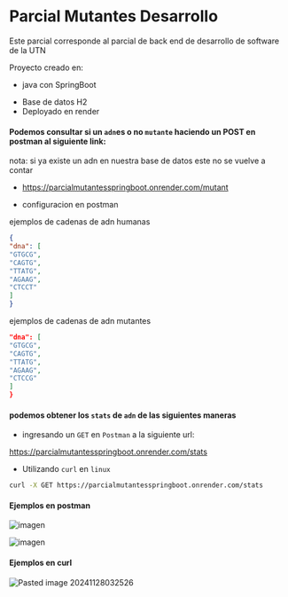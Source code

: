 # Parcial Mutantes Desarrollo

Este parcial corresponde al parcial de back end de desarrollo de software de la UTN

Proyecto creado en:
* java con SpringBoot
+ Base de datos H2
+ Deployado en render
#### Podemos consultar si un `adn`es o no `mutante` haciendo un POST en postman al siguiente link:

nota: si ya existe un adn en nuestra base de datos este no se vuelve a contar

+ https://parcialmutantesspringboot.onrender.com/mutant

+ configuracion en postman


ejemplos de cadenas de adn humanas
```JSON
{
"dna": [
"GTGCG",
"CAGTG",
"TTATG",
"AGAAG",
"CTCCT"
]
}
```
ejemplos de cadenas de adn mutantes
```json
"dna": [
"GTGCG",
"CAGTG",
"TTATG",
"AGAAG",
"CTCCG"
]
}
```

#### podemos obtener los `stats` de `adn` de las siguientes maneras

+ ingresando un `GET` en `Postman` a la siguiente url:

https://parcialmutantesspringboot.onrender.com/stats

+ Utilizando `curl` en `linux`

```bash
curl -X GET https://parcialmutantesspringboot.onrender.com/stats
```

#### Ejemplos en postman
![imagen](https://github.com/user-attachments/assets/4e37ad05-2e3f-4dcd-b179-f3d56255431f)

![imagen](https://github.com/user-attachments/assets/afffd2c1-505d-4959-9621-0c35ee3b0b74)

#### Ejemplos en curl
![Pasted image 20241128032526](https://github.com/user-attachments/assets/6c448ff5-ec48-4195-a23f-ef62c866b63b)

